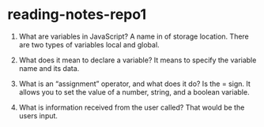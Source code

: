 # reading-notes-repo1

1. What are variables in JavaScript? A name in of storage location. There are two types of variables local and global.
   
2.  What does it mean to declare a variable? It means to specify the variable name and its data.
   
3. What is an “assignment” operator, and what does it do? Is the = sign. It allows you to set the value of a number, string, and a boolean variable.

 4. What is information received from the user called? That would be the users input.
